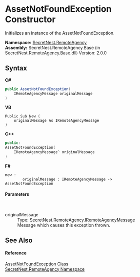 # AssetNotFoundException Constructor 
 

Initializes an instance of the AssetNotFoundException.

**Namespace:**&nbsp;<a href="N_SecretNest_RemoteAgency">SecretNest.RemoteAgency</a><br />**Assembly:**&nbsp;SecretNest.RemoteAgency.Base (in SecretNest.RemoteAgency.Base.dll) Version: 2.0.0

## Syntax

**C#**<br />
``` C#
public AssetNotFoundException(
	IRemoteAgencyMessage originalMessage
)
```

**VB**<br />
``` VB
Public Sub New ( 
	originalMessage As IRemoteAgencyMessage
)
```

**C++**<br />
``` C++
public:
AssetNotFoundException(
	IRemoteAgencyMessage^ originalMessage
)
```

**F#**<br />
``` F#
new : 
        originalMessage : IRemoteAgencyMessage -> AssetNotFoundException
```


#### Parameters
&nbsp;<dl><dt>originalMessage</dt><dd>Type: <a href="T_SecretNest_RemoteAgency_IRemoteAgencyMessage">SecretNest.RemoteAgency.IRemoteAgencyMessage</a><br />Message which causes this exception thrown.</dd></dl>

## See Also


#### Reference
<a href="T_SecretNest_RemoteAgency_AssetNotFoundException">AssetNotFoundException Class</a><br /><a href="N_SecretNest_RemoteAgency">SecretNest.RemoteAgency Namespace</a><br />